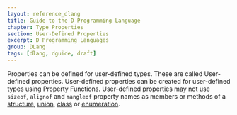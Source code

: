 ```yaml
---
layout: reference_dlang
title: Guide to the D Programming Language
chapter: Type Properties
section: User-Defined Properties
excerpt: D Programming Languages
group: DLang
tags: [dlang, dguide, draft]
---
```


Properties can be defined for user-defined types.
These are called User-defined properties.
User-defined properties can be created for user-defined types using Property Functions.
User-defined properties may not use `sizeof`, `alignof` and `mangleof` property names as members or methods of a [structure], [union], [class] or [enumeration].

[structure]: /dlang-guide/structs_unions_classes/index.html
[union]: /dlang-guide/structs_unions_classes/index.html
[class]: /dlang-guide/structs_unions_classes/index.html
[enumeration]: /dlang-guide/enumerations/index.html
